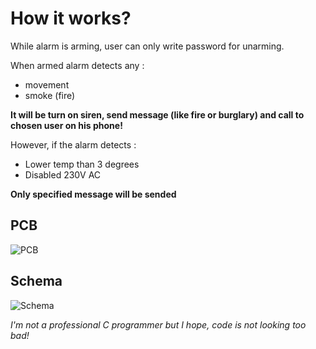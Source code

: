 # How it works?
While alarm is arming, user can only write password for unarming. 

When armed alarm detects any :
- movement 
- smoke (fire)

**It will be turn on siren, send message (like fire or burglary) and call to chosen user on his phone!**

However, if the alarm detects :
- Lower temp than 3 degrees
- Disabled 230V AC

**Only specified message will be sended**

## PCB 
![PCB](https://i.postimg.cc/SRz5K0Xf/2.png)
## Schema
![Schema](https://i.postimg.cc/4dyqrHsM/1.png)

*I'm not a professional C programmer but I hope, code is not looking too bad!*
